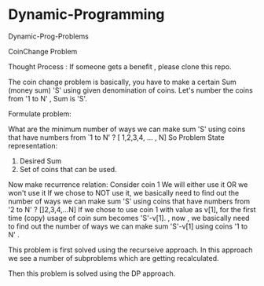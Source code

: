 # Dynamic-Programming
Dynamic-Prog-Problems

CoinChange Problem

Thought Process : If someone gets a benefit , please clone this repo.

The coin change problem is basically, you have to make a certain Sum (money sum) 'S' using given denomination of coins.  Let's number the coins from '1 to N' , Sum is 'S'.

Formulate problem:

What are the minimum number of ways we can make sum 'S' using coins that have numbers from `1 to N' ? [ 1,2,3,4, ... , N] 
So Problem State representation: 
1. Desired Sum
2. Set of coins that can be used.

Now make recurrence relation:
Consider coin 1
We will either use it OR we won't use it 
If we chose to NOT use it, we basically need to find out the number of ways we can make sum 'S' using coins that have numbers from '2 to N' ? []2,3,4,...N] 
If we chose to use coin 1 with value as v[1], for the first time (copy) usage of coin sum becomes 'S'-v[1]. , now , we basically need to find out the number of ways we can make sum 'S'-v[1] using coins '1 to N' .

This problem is first solved using the recurseive approach. In this approach we see a number of subproblems which are getting recalculated.

Then this problem is solved using the DP approach. 
